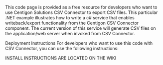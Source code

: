 This code page is provided as a free resource for developers who want to use Centigon Solutions CSV Connector to export CSV files. This particular .NET example illustrates how to write a c# service that enables writeback/export functionality from the Centigon CSV Connector component. The current version of this service will generate CSV files on the application/web server when invoked from CSV Connector.

Deployment Instructions
For developers who want to use this code with CSV Connector, you can use the following instructions:

INSTALL INSTRUCTIONS ARE LOCATED ON THE WIKI